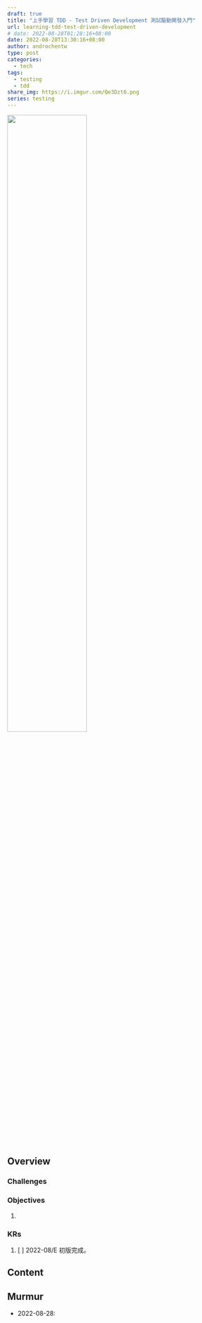 ```yaml
---
draft: true
title: "上手學習 TDD - Test Driven Development 測試驅動開發入門"
url: learning-tdd-test-driven-development
# date: 2022-08-28T01:28:16+08:00
date: 2022-08-28T13:30:16+08:00
author: androchentw
type: post
categories:
  - tech
tags: 
  - testing
  - tdd
share_img: https://i.imgur.com/Qe3Dzt6.png
series: testing
---
```


<img style="width:60%;" src="https://i.imgur.com/Qe3Dzt6.png">

## Overview

### Challenges

### Objectives

1.

### KRs

1. [ ] 2022-08/E 初版完成。

<!--more-->

## Content

## Murmur

* 2022-08-28:
